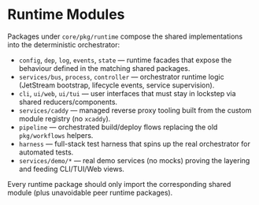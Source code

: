 # Runtime Modules

Packages under `core/pkg/runtime` compose the shared implementations into the deterministic orchestrator:

- `config`, `dep`, `log`, `events`, `state` — runtime facades that expose the behaviour defined in the matching shared packages.
- `services/bus`, `process`, `controller` — orchestrator runtime logic (JetStream bootstrap, lifecycle events, service supervision).
- `cli`, `ui/web`, `ui/tui` — user interfaces that must stay in lockstep via shared reducers/components.
- `services/caddy` — managed reverse proxy tooling built from the custom module registry (no `xcaddy`).
- `pipeline` — orchestrated build/deploy flows replacing the old `pkg/workflows` helpers.
- `harness` — full-stack test harness that spins up the real orchestrator for automated tests.
- `services/demo/*` — real demo services (no mocks) proving the layering and feeding CLI/TUI/Web views.

Every runtime package should only import the corresponding shared module (plus unavoidable peer runtime packages).
